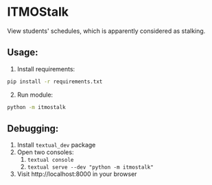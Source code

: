 # ITMOStalk

View students' schedules, which is apparently considered as stalking.

## Usage:

1. Install requirements:
```bash
pip install -r requirements.txt
```
2. Run module:
```bash 
python -m itmostalk
```

## Debugging:
1. Install `textual_dev` package
2. Open two consoles:
   1. `textual console`
   2. `textual serve --dev "python -m itmostalk"`
3. Visit http://localhost:8000 in your browser